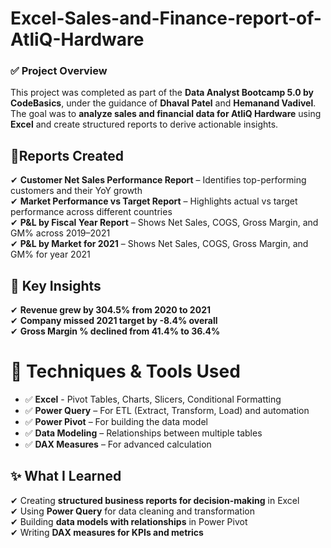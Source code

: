 # Excel-Sales-and-Finance-report-of-AtliQ-Hardware
### ✅ Project Overview  
This project was completed as part of the **Data Analyst Bootcamp 5.0 by CodeBasics**, under the guidance of **Dhaval Patel** and **Hemanand Vadivel**.  
The goal was to **analyze sales and financial data for AtliQ Hardware** using **Excel** and create structured reports to derive actionable insights.  
## 📂Reports Created
✔ **Customer Net Sales Performance Report** – Identifies top-performing customers and their YoY growth  
✔ **Market Performance vs Target Report** – Highlights actual vs target performance across different countries  
✔ **P&L by Fiscal Year Report** – Shows Net Sales, COGS, Gross Margin, and GM% across 2019–2021  
✔ **P&L by Market for 2021** – Shows Net Sales, COGS, Gross Margin, and GM% for year 2021

## 📌 Key Insights  
✔ **Revenue grew by 304.5% from 2020 to 2021**  
✔ **Company missed 2021 target by -8.4% overall**  
✔ **Gross Margin % declined from 41.4% to 36.4%**

# 🔧 Techniques & Tools Used  
- ✅ **Excel** - Pivot Tables, Charts, Slicers, Conditional Formatting
- ✅ **Power Query** – For ETL (Extract, Transform, Load) and automation  
- ✅ **Power Pivot** – For building the data model  
- ✅ **Data Modeling** – Relationships between multiple tables  
- ✅ **DAX Measures** – For advanced calculation

## ✨ What I Learned  
✔ Creating **structured business reports for decision-making** in Excel  
✔ Using **Power Query** for data cleaning and transformation   
✔ Building **data models with relationships** in Power Pivot  
✔ Writing **DAX measures for KPIs and metrics**  

